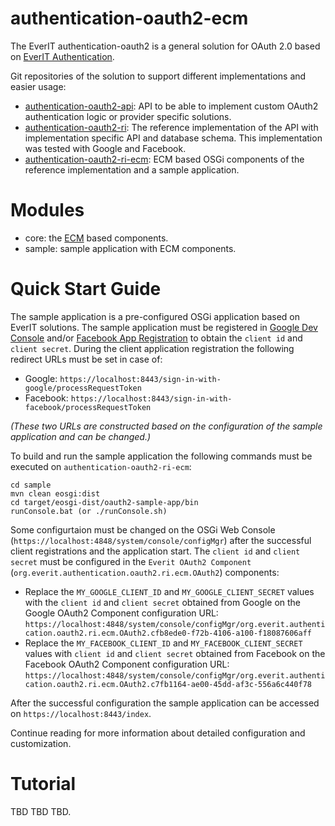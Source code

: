# authentication-oauth2-ecm

The EverIT authentication-oauth2 is a general solution for OAuth 2.0 
based on [EverIT Authentication][3].

Git repositories of the solution to support different implementations and 
easier usage:
* [authentication-oauth2-api][4]: API to be able to implement custom OAuth2 
authentication logic or provider specific solutions.
* [authentication-oauth2-ri][2]: The reference implementation of the API with 
implementation specific API and database schema. This implementation was 
tested with Google and Facebook.
* [authentication-oauth2-ri-ecm][5]: ECM based OSGi components of the 
reference implementation and a sample application.

# Modules
* core: the [ECM][1] based components.
* sample: sample application with ECM components.

# Quick Start Guide

The sample application is a pre-configured OSGi application based on EverIT 
solutions. The sample application must be registered in 
[Google Dev Console][6] and/or [Facebook App Registration][7] to obtain the 
```client id``` and ```client secret```. During the client application 
registration the following redirect URLs must be set in case of:
* Google: ```https://localhost:8443/sign-in-with-google/processRequestToken```
* Facebook: ```https://localhost:8443/sign-in-with-facebook/processRequestToken```

*(These two URLs are constructed based on the configuration of the sample 
application and can be changed.)*

To build and run the sample application the following commands must be 
executed on ```authentication-oauth2-ri-ecm```:

```
cd sample
mvn clean eosgi:dist
cd target/eosgi-dist/oauth2-sample-app/bin
runConsole.bat (or ./runConsole.sh)
```

Some configurtaion must be changed on the OSGi Web Console 
(```https://localhost:4848/system/console/configMgr```) after the successful 
client registrations and the application start. The ```client id``` and 
```client secret``` must be configured in the ```Everit OAuth2 Component``` 
(```org.everit.authentication.oauth2.ri.ecm.OAuth2```) components:
* Replace the ```MY_GOOGLE_CLIENT_ID``` and ```MY_GOOGLE_CLIENT_SECRET``` 
values with the ```client id``` and ```client secret``` obtained from 
Google on the Google OAuth2 Component configuration URL:
```https://localhost:4848/system/console/configMgr/org.everit.authentication.oauth2.ri.ecm.OAuth2.cfb8ede0-f72b-4106-a100-f18087606aff```
* Replace the ```MY_FACEBOOK_CLIENT_ID``` and ```MY_FACEBOOK_CLIENT_SECRET``` 
values with ```client id``` and ```client secret``` obtained from 
Facebook on the Facebook OAuth2 Component configuration URL:
```https://localhost:4848/system/console/configMgr/org.everit.authentication.oauth2.ri.ecm.OAuth2.c7fb1164-ae00-45dd-af3c-556a6c440f78```

After the successful configuration the sample application can be accessed on 
```https://localhost:8443/index```.

Continue reading for more information about detailed configuration and 
customization.

# Tutorial

TBD TBD TBD.

[1]: https://everitorg.wordpress.com/2015/03/24/everit-component-model-1-0-0-release/
[2]: https://github.com/everit-org/authentication-oauth2-ri
[3]: https://everitorg.wordpress.com/2014/07/31/everit-authentication
[4]: https://github.com/everit-org/authentication-oauth2-api
[5]: https://github.com/everit-org/authentication-oauth2-ri-ecm
[6]: https://developers.google.com/identity/sign-in/web/devconsole-project
[7]: https://developers.facebook.com/docs/apps/register
